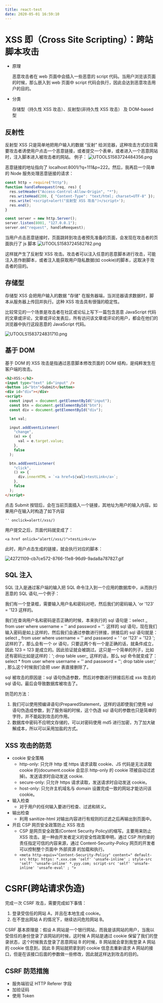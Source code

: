 ```yaml
---
title: react-test
date: 2020-05-01 16:59:10
---
```


# XSS 即（Cross Site Scripting）：跨站脚本攻击

- 原理

  恶意攻击者在 web 页面中会插入一些恶意的 script 代码。当用户浏览该页面的时候，那么嵌入到 web 页面中 script 代码会执行，因此会达到恶意攻击用户的目的。

- 分类

  存储型（持久性 XSS 攻击）、反射型(非持久性 XSS 攻击）
  及 DOM-based 型

## 反射性

反射型 XSS 只是简单地把用户输入的数据 “反射” 给浏览器，这种攻击方式往往需要攻击者诱使用户点击一个恶意链接，或者提交一个表单，或者进入一个恶意网站时，注入脚本进入被攻击者的网站。
例子：
![UTOOLS1583724484356.png](https://user-gold-cdn.xitu.io/2020/3/9/170bd55d8ab6b2de?w=910&h=548&f=png&s=44094)

恶意链接的地址指向了 localhost:8001/?q=111&p=222。然后，我再启一个简单的 Node 服务处理恶意链接的请求：

```js
const http = require("http");
function handleReequest(req, res) {
  res.setHeader("Access-Control-Allow-Origin", "*");
  res.writeHead(200, { "Content-Type": "text/html; charset=UTF-8" });
  res.write('<script>alert("反射型 XSS 攻击")</script>');
  res.end();
}

const server = new http.Server();
server.listen(8001, "127.0.0.1");
server.on("request", handleReequest);
```

当用户点击恶意链接时，页面跳转到攻击者预先准备的页面，会发现在攻击者的页面执行了 js 脚本
![UTOOLS1583724582782.png](https://user-gold-cdn.xitu.io/2020/3/9/170bd5758db4e9df?w=1708&h=448&f=png&s=39757)

这样就产生了反射型 XSS 攻击。攻击者可以注入任意的恶意脚本进行攻击，可能注入恶作剧脚本，或者注入能获取用户隐私数据(如 cookie)的脚本，这取决于攻击者的目的。

## 存储型

存储型 XSS 会把用户输入的数据 "存储" 在服务器端，当浏览器请求数据时，脚本从服务器上传回并执行。这种 XSS 攻击具有很强的稳定性。

比较常见的一个场景是攻击者在社区或论坛上写下一篇包含恶意 JavaScript 代码的文章或评论，文章或评论发表后，所有访问该文章或评论的用户，都会在他们的浏览器中执行这段恶意的 JavaScript 代码。

![UTOOLS1583724831710.png](https://user-images.githubusercontent.com/7871813/42720476-eb71a5c8-8759-11e8-8763-eb08b3480201.gif)

## 基于 DOM

基于 DOM 的 XSS 攻击是指通过恶意脚本修改页面的 DOM 结构，是纯粹发生在客户端的攻击。

```html
<h2>XSS:</h2>
<input type="text" id="input" />
<button id="btn">Submit</button>
<div id="div"></div>
<script>
  const input = document.getElementById("input");
  const btn = document.getElementById("btn");
  const div = document.getElementById("div");

  let val;

  input.addEventListener(
    "change",
    (e) => {
      val = e.target.value;
    },
    false
  );

  btn.addEventListener(
    "click",
    () => {
      div.innerHTML = `<a href=${val}>testLink</a>`;
    },
    false
  );
</script>
```

点击 Submit 按钮后，会在当前页面插入一个链接，其地址为用户的输入内容。如果用户在输入时构造了如下内容

`'' onclick=alert(/xss/)`

用户提交之后，页面代码就变成了：

`<a href onlick="alert(/xss/)">testLink</a>`

此时，用户点击生成的链接，就会执行对应的脚本：

![42721109-cb7ce572-8766-11e8-96d9-9ada8a787827.gif](https://user-images.githubusercontent.com/7871813/42721109-cb7ce572-8766-11e8-96d9-9ada8a787827.gif)

## SQL 注入

SQL 注入是通过客户端的输入把 SQL 命令注入到一个应用的数据库中，从而执行恶意的 SQL 语句,一个例子：

我们有一个登录框，需要输入用户名和密码对吧，然后我们的密码输入 'or '123' = '123 这样的。

我们在查询用户名和密码是否正确的时候，本来执行的 sql 语句是：select _ from user where username = '' and password = ''. 这样的 sql 语句，现在我们输入密码是如上这样的，然后我们会通过参数进行拼接，拼接后的 sql 语句就是：
select _ from user where username = '' and password = ' ' or '123' = '123 '; 这样的了，那么会有一个 or 语句，只要这两个有一个是正确的话，就条件成立，因此 123 = 123 是成立的。因此验证就会被跳过。这只是一个简单的列子，比如还有密码比如是这样的：'; drop table user;, 这样的话，那么 sql 命令就变成了：
select \* from user where username = '' and password = ''; drop table user;' , 那么这个时候我们会把 user 表直接删除了。

sql 被攻击的原因是：sql 语句伪造参数，然后对参数进行拼接后形成 xss 攻击的 sql 语句。最后会导致数据库被攻击了。

防范的方法：

1. 我们可以使用预编译语句(PreparedStatement，这样的话即使我们使用 sql 语句伪造成参数，到了服务端的时候，这个伪造 sql 语句的参数也只是简单的字符，并不能起到攻击的作用。
2. 数据库中密码不应明文存储的，可以对密码使用 md5 进行加密，为了加大破解成本，所以可以采用加盐的方式。

## XSS 攻击的防范

- cookie 安全策略
  - http-only: 只允许 http 或 https 请求读取 cookie、JS 代码是无法读取 cookie 的(document.cookie 会显示 http-only 的 cookie 项被自动过滤掉)。发送请求时自动发送 cookie.
  - secure-only: 只允许 https 请求读取，发送请求时自动发送 cookie。
  - host-only: 只允许主机域名与 domain 设置完成一致的网站才能访问该 cookie。
- 输入检查
  - 对于用户的任何输入要进行检查、过滤和转义。
- 输出检查
  - 利用 sanitize-html 对输出内容进行有规则的过滤之后再输出到页面中。
- 开启 CSP 网页安全政策防止 XSS 攻击
  - CSP 是网页安全政策(Content Security Policy)的缩写。主要用来防止 XSS 攻击。是一种由开发者定义的安全性政策申明，通过 CSP 所约束的责任指定可信的内容来源，通过 Content-Security-Policy 网页的开发者可以控制整个页面中 外部资源 的加载和执行。
  - `<meta http-equiv="Content-Security-Policy" content=" default-src http: https: *.xxx.com 'self' 'unsafe-inline' ; style-src 'self' 'unsafe-inline' *.yyy.com; script-src 'self' 'unsafe-inline' 'unsafe-eval' ; ">`

# CSRF(跨站请求伪造)

完成一次 CSRF 攻击，需要完成如下事情：

1. 登录受信任的网站 A，并且在本地生成 cookie。
2. 在不登出网站 A 的情况下，继续访问危险网站 B。

CSRF 基本原理是：假设 A 网站是一个银行网站，而我是该网站的用户，当我以受信任的身份登录了该网站的时候，这时候 A 网站是通过 cookie 保留了我们的登录状态，这个时候我去登录了恶意网站 B 的时候，B 网站就会拿到我登录 A 网站的 cookie 信息到，因此 B 网站就把拿到的 cookie 信息去重新请求 A 网站的接口，但是在该接口后面的参数做一些修改，因此就这样达到攻击的目的。

## CSRF 防范措施

- 服务端验证 HTTP Referer 字段
- 加验证码
- 使用 Token
